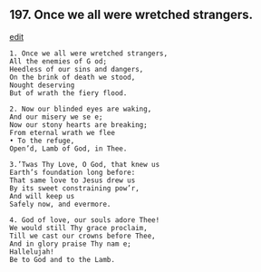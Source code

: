 
## 197.  Once we all were wretched strangers.
[edit](https://docs.google.com/document/d/1rItc8YXJLRwoxBK-bgqdWxUcAhOoVWrJ/edit?mode=html)



    1. Once we all were wretched strangers,
    All the enemies of G od;
    Heedless of our sins and dangers,
    On the brink of death we stood, 
    Nought deserving 
    But of wrath the fiery flood.

    2. Now our blinded eyes are waking,
    And our misery we se e;
    Now our stony hearts are breaking; 
    From eternal wrath we flee 
    • To the refuge,
    Open’d, Lamb of God, in Thee.

    3.’Twas Thy Love, O God, that knew us
    Earth’s foundation long before:
    That same love to Jesus drew us 
    By its sweet constraining pow’r, 
    And will keep us 
    Safely now, and evermore.

    4. God of love, our souls adore Thee!
    We would still Thy grace proclaim, 
    Till we cast our crowns before Thee, 
    And in glory praise Thy nam e; 
    Hallelujah!
    Be to God and to the Lamb.
